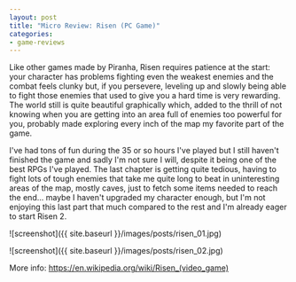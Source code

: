 ```yaml
---
layout: post
title: "Micro Review: Risen (PC Game)"
categories:
- game-reviews
---
```


<p>Like other games made by Piranha, Risen requires patience at the start: your character has problems fighting even the weakest enemies and the combat feels clunky but, if you persevere, leveling up and slowly being able to fight those enemies that used to give you a hard time is very rewarding. The world still is quite beautiful graphically which, added to the thrill of not knowing when you are getting into an area full of enemies too powerful for you, probably made exploring every inch of the map my favorite part of the game.</p>
<p>I've had tons of fun during the 35 or so hours I've played but I still haven't finished the game and sadly I'm not sure I will, despite it being one of the best RPGs I've played. The last chapter is getting quite tedious, having to fight lots of tough enemies that take me quite long to beat in uninteresting areas of the map, mostly caves, just to fetch some items needed to reach the end... maybe I haven't upgraded my character enough, but I'm not enjoying this last part that much compared to the rest and I'm already eager to start Risen 2.</p>


![screenshot]({{ site.baseurl }}/images/posts/risen_01.jpg)


![screenshot]({{ site.baseurl }}/images/posts/risen_02.jpg)


<p>More info: <a href="https://en.wikipedia.org/wiki/Risen_(video_game)">https://en.wikipedia.org/wiki/Risen_(video_game)</a></p>
